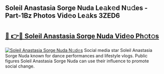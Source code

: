 ## Soleil Anastasia Sorge Nuda Le𝚊k𝚎d N𝚞𝚍es - Part-1Bz Photos Vid𝚎o Le𝚊ks 3ZED6

# <h2><a href="http://fbduff.evod.top/?m=Soleil+Anastasia+Sorge+Nuda">🔗 👉🔴 Soleil Anastasia Sorge Nuda Vid𝚎o Ph𝚘t𝚘s</a></h2>

[![Soleil Anastasia Sorge Nuda N𝚞d𝚎s](https://i.imgur.com/8V9OHl7.gif)](http://fbduff.evod.top/?m=Soleil+Anastasia+Sorge+Nuda)
Social media star Soleil Anastasia Sorge Nuda known for dance performances and lifestyle vlogs. Public figures Soleil Anastasia Sorge Nuda can use their influence to promote social change. 
